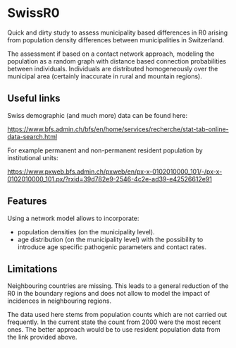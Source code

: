 # SwissR0

Quick and dirty study to assess municipality based differences in R0 arising from population density differences between municipalities in Switzerland.

The assessment if based on a contact network approach, modeling the population as a random graph with distance based connection probabilities between individuals.
Individuals are distributed homogeneously over the municipal area (certainly inaccurate in rural and mountain regions).


## Useful links

Swiss demographic (and much more) data can be found here:

https://www.bfs.admin.ch/bfs/en/home/services/recherche/stat-tab-online-data-search.html

For example permanent and non-permanent resident population by institutional units:

https://www.pxweb.bfs.admin.ch/pxweb/en/px-x-0102010000_101/-/px-x-0102010000_101.px/?rxid=39d782e9-2546-4c2e-ad39-e42526612e91


## Features

Using a network model allows to incorporate:

  - population densities (on the municipality level).
  - age distribution (on the municipality level) with the possibility to introduce age specific pathogenic parameters and contact rates.

## Limitations

Neighbouring countries are missing.
This leads to a general reduction of the R0 in the boundary regions and does not allow to model the impact of incidences in neighbouring regions.

The data used here stems from population counts which are not carried out frequently.
In the current state the count from 2000 were the most recent ones.
The better approach would be to use resident population data from the link provided above.
